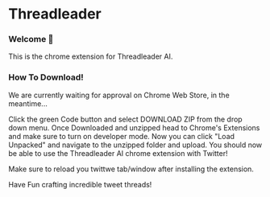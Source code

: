 # Threadleader 
### Welcome 👋
This is the chrome extension for Threadleader AI. 

### **How To Download!**
We are currently waiting for approval on Chrome Web Store, in the meantime... 

Click the green Code button and select DOWNLOAD ZIP from the drop down menu. 
Once Downloaded and unzipped head to Chrome's Extensions and make sure to turn on developer mode. 
Now you can click "Load Unpacked" and navigate to the unzipped folder and upload. 
You should now be able to use the Threadleader AI chrome extension with Twitter! 

Make sure to reload you twittwe tab/window after installing the extension.

Have Fun crafting incredible tweet threads!
